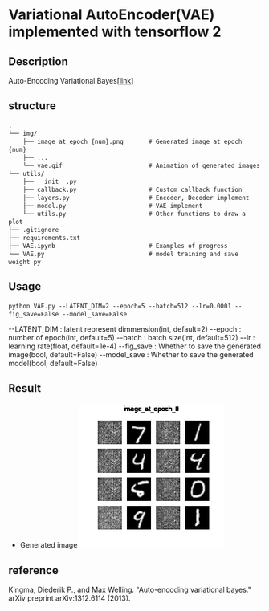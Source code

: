 # Variational AutoEncoder(VAE) implemented with tensorflow 2

## Description
Auto-Encoding Variational Bayes[[link](https://arxiv.org/abs/1312.6114)]

## structure

```
.
└── img/
    ├── image_at_epoch_{num}.png       # Generated image at epoch {num}
    ├── ...
    └── vae.gif                        # Animation of generated images
└── utils/           
    ├── __init__.py
    ├── callback.py                    # Custom callback function
    ├── layers.py                      # Encoder, Decoder implement
    ├── model.py                       # VAE implement
    └── utils.py                       # Other functions to draw a plot
├── .gitignore         
├── requirements.txt                
├── VAE.ipynb                          # Examples of progress 
└── VAE.py                             # model training and save weight py
```

## Usage

```
python VAE.py --LATENT_DIM=2 --epoch=5 --batch=512 --lr=0.0001 --fig_save=False --model_save=False
```

--LATENT_DIM : latent represent dimmension(int, default=2)
--epoch : number of epoch(int, default=5)
--batch : batch size(int, default=512)
--lr : learning rate(float, default=1e-4)
--fig_save : Whether to save the generated image(bool, default=False)
--model_save : Whether to save the generated model(bool, default=False)

## Result
+ Generated image
![img](./img/vae.gif)

## reference
Kingma, Diederik P., and Max Welling. "Auto-encoding variational bayes." arXiv preprint arXiv:1312.6114 (2013).
